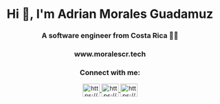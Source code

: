 <h1 align="center">Hi 👋, I'm Adrian Morales Guadamuz</h1>
<h3 align="center">A software engineer from Costa Rica 👨‍💻 </h3>
 
<h3 align="center">www.moralescr.tech </h3>


<h3 align="center">Connect with me:</h3>
<p align="center">
<a href="https://www.linkedin.com/in/adrianm11/" target="blank">
  <img align="center" src="https://cdn.jsdelivr.net/npm/simple-icons@3.0.1/icons/linkedin.svg" alt="https://www.linkedin.com/in/adrianm11/" height="30"                    width="40"/>
</a>
<a href="https://www.facebook.com/adrianmoralesguadamuz/" target="blank">
  <img align="center" src="https://cdn.jsdelivr.net/npm/simple-icons@3.0.1/icons/facebook.svg" alt="https://www.facebook.com/adrianmoralesguadamuz/" height="30"          width="40" />
</a>
<a href="https://instagram.com/https://www.instagram.com/_morales_cr/" target="blank">
  <img align="center" src="https://cdn.jsdelivr.net/npm/simple-icons@3.0.1/icons/instagram.svg" alt="https://www.instagram.com/_morales_cr/" height="30"                  width="40"/>
</a>
</p>
